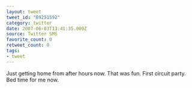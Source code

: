 ```yaml
---
layout: tweet
tweet_id: "89251592"
category: twitter
date: 2007-06-03T13:41:35.000Z
source: Twitter SMS
favorite_count: 0
retweet_count: 0
tags:
- tweet
---
```


Just getting home from after hours now. That was fun. First circuit party.  Bed time for me now.
